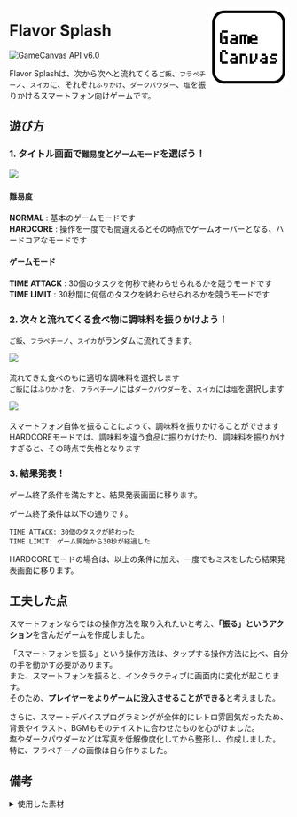 [<img alt="Flavor Splash" align="right" src="Assets/GameCanvas/Icons/icon_android_full.png"/>](https://github.com/sfc-sdp/GameCanvas-Unity/releases/latest)
# Flavor Splash
[![GameCanvas API v6.0](https://img.shields.io/badge/GameCanvas%20API-v6.0-yellow.svg)](https://sfc-sdp.github.io/GameCanvas-Unity/)

Flavor Splashは、次から次へと流れてくる`ご飯`、`フラペチーノ`、`スイカ`に、それぞれ`ふりかけ`、`ダークパウダー`、`塩`を振りかけるスマートフォン向けゲームです。

## 遊び方
### 1. タイトル画面で`難易度`と`ゲームモード`を選ぼう！
<img src="https://user-images.githubusercontent.com/52352924/213075843-97ca64de-5d3d-4ec2-aad4-02fe6f58cf77.jpg" width="320px">

#### 難易度
**NORMAL** :  基本のゲームモードです  
**HARDCORE** :  操作を一度でも間違えるとその時点でゲームオーバーとなる、ハードコアなモードです

#### ゲームモード
**TIME ATTACK** : 30個のタスクを何秒で終わらせられるかを競うモードです  
**TIME LIMIT** : 30秒間に何個のタスクを終わらせられるかを競うモードです

### 2. 次々と流れてくる食べ物に調味料を振りかけよう！

`ご飯`、`フラペチーノ`、`スイカ`がランダムに流れてきます。

![](https://user-images.githubusercontent.com/52352924/213354824-8f465f3f-d187-4cc3-b3ba-a8809251c586.png)

流れてきた食べのもに適切な調味料を選択します  
`ご飯`には`ふりかけ`を、`フラペチーノ`には`ダークパウダー`を、`スイカ`には`塩`を選択します

![](https://user-images.githubusercontent.com/52352924/213354810-e0acffe4-5108-4293-9ca9-8b6d3e38d020.png)

スマートフォン自体を振ることによって、調味料を振りかけることができます  
HARDCOREモードでは、調味料を違う食品に振りかけたり、調味料を振りかけすぎると、その時点で失格となります

### 3. 結果発表！

ゲーム終了条件を満たすと、結果発表画面に移ります。

ゲーム終了条件は以下の通りです。
```
TIME ATTACK: 30個のタスクが終わった
TIME LIMIT: ゲーム開始から30秒が経過した
```
HARDCOREモードの場合は、以上の条件に加え、一度でもミスをしたら結果発表画面に移ります。

## 工夫した点
スマートフォンならではの操作方法を取り入れたいと考え、**「振る」というアクション**を含んだゲームを作成しました。

「スマートフォンを振る」という操作方法は、タップする操作方法に比べ、自分の手を動かす必要があります。  
また、スマートフォンを振ると、インタラクティブに画面内に変化が起こります。  
そのため、**プレイヤーをよりゲームに没入させることができる**と考えました。

さらに、スマートデバイスプログラミングが全体的にレトロ雰囲気だったため、背景やイラスト、BGMもそのテイストに合わせたものを心がけました。  
塩やダークパウダーなどは写真を低解像度化してから整形し、作成しました。
特に、フラペチーノの画像は自ら作りました。

## 備考
<details>
<summary>使用した素材</summary>

- BGM: [魔王魂](https://maou.audio/)様
- ご飯の画像: [ヌー@ドット絵素材置き場](http://damagedgold.wp.xdomain.jp/)様
- 効果音: [ポケットサウンド](https://pocket-se.info/)様
- 効果音: [On-Jin ～音人～](https://on-jin.com/)様
</details>
